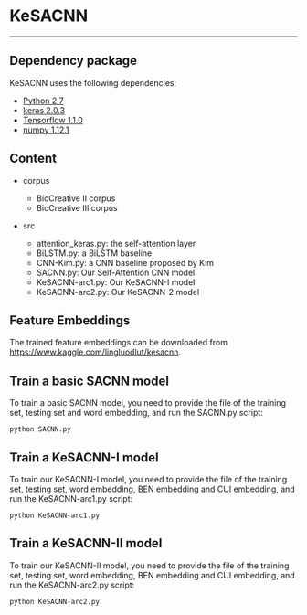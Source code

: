 # KeSACNN
***
## Dependency package

KeSACNN uses the following dependencies:

- [Python 2.7](https://www.python.org/)
- [keras 2.0.3](https://keras.io/)
- [Tensorflow 1.1.0](https://www.tensorflow.org/)
- [numpy 1.12.1](http://www.numpy.org/)

## Content
- corpus
	- BioCreative II corpus
	- BioCreative III corpus

- src
	- attention_keras.py: the self-attention layer
	- BiLSTM.py: a BiLSTM baseline
	- CNN-Kim.py: a CNN baseline proposed by Kim 
	- SACNN.py: Our Self-Attention CNN model
	- KeSACNN-arc1.py: Our KeSACNN-I model
	- KeSACNN-arc2.py: Our KeSACNN-2 model

## Feature Embeddings
The trained feature embeddings can be downloaded from https://www.kaggle.com/lingluodlut/kesacnn.

## Train a basic SACNN model
To train a basic SACNN model, you need to provide the file of the training set, testing set and word embedding, and run the SACNN.py script:

```
python SACNN.py  
```
## Train a KeSACNN-I model
To train our KeSACNN-I model, you need to provide the file of the training set, testing set, word embedding, BEN embedding and CUI embedding, and run the KeSACNN-arc1.py script:

```
python KeSACNN-arc1.py 
```
## Train a KeSACNN-II model
To train our KeSACNN-II model, you need to provide the file of the training set, testing set, word embedding, BEN embedding and CUI embedding, and run the KeSACNN-arc2.py script:

```
python KeSACNN-arc2.py 
```